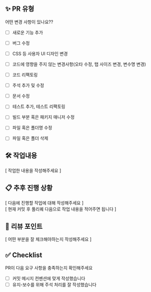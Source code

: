 ## ✨ PR 유형

어떤 변경 사항이 있나요??

- [ ] 새로운 기능 추가
- [ ] 버그 수정
- [ ] CSS 등 사용자 UI 디자인 변경
- [ ] 코드에 영향을 주지 않는 변경사항(오타 수정, 탭 사이즈 변경, 변수명 변경)
- [ ] 코드 리팩토링
- [ ] 주석 추가 및 수정
- [ ] 문서 수정
- [ ] 테스트 추가, 테스트 리팩토링
- [ ] 빌드 부분 혹은 패키지 매니저 수정
- [ ] 파일 혹은 폴더명 수정
- [ ] 파일 혹은 폴더 삭제


## 🛠️ 작업내용
[ 작업한 내용을 작성해주세요 ]

## 📋 추후 진행 상황
[ 다음에 진행할 작업에 대해 작성해주세요 ]</br>
[ 현재 커밋 후 풀리퀘 다음으로 작업 내용을 적어주면 됩니다 ]

## 📌 리뷰 포인트
[ 어떤 부분을 잘 체크해야하는지 작성해주세요 ]



## ✅ Checklist

PR이 다음 요구 사항을 충족하는지 확인해주세요

- [ ] 커밋 메시지 컨벤션에 맞게 작성했습니다
- [ ] 유지-보수를 위해 주석 처리를 잘 작성했습니다
